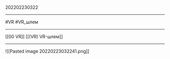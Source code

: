 202202230322
***
#VR #VR_шлем 
***
[[00 VR]] [[(VR) VR-шлем]]
***
![[Pasted image 20220223032241.png]]